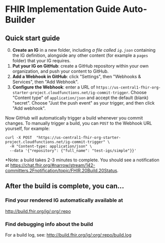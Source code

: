# FHIR Implementation Guide Auto-Builder

## Quick start guide

0. **Create an IG** in a new folder, including *a file called `ig.json`* containing the IG definition, alongside any other content (for example a `pages` folder) that your IG requires.
1. **Put your IG on GitHub**: create a GitHub repository within your own organization, and push your content to GitHub.
2. **Add a Webhook in GitHub**: click "Settings", then "Webhooks & Services", then "Add Webhook".
3. **Configure the Webhook**: enter a URL of `https://us-central1-fhir-org-starter-project.cloudfunctions.net/ig-commit-trigger`. Choose "Content type" of `application/json` and accept the default (blank) "secret". Choose "Just the push event" as your trigger, and then click "Add webhook".

Now GitHub will automatically trigger a build whenever you commit changes. To manually trigger a build, you can `POST` to the Webhook URL yourself, for example:

```
curl -X POST  "https://us-central1-fhir-org-starter-project.cloudfunctions.net/ig-commit-trigger" \
  -H "Content-type: application/json" \
  --data '{"repository": {"full_name": "test-igs/simple"}}'
```

*Note: a build takes 2-3 minutes to complete. You should see a notification at https://chat.fhir.org/#narrow/stream/142-committers.2Fnotification/topic/FHIR.20Build.20Status.

## After the build is complete, you can...

### Find your rendered IG automatically available at

http://build.fhir.org/ig/:org/:repo

### Find debugging info about the build

For a build log, see:
http://build.fhir.org/ig/:org/:repo/build.log
